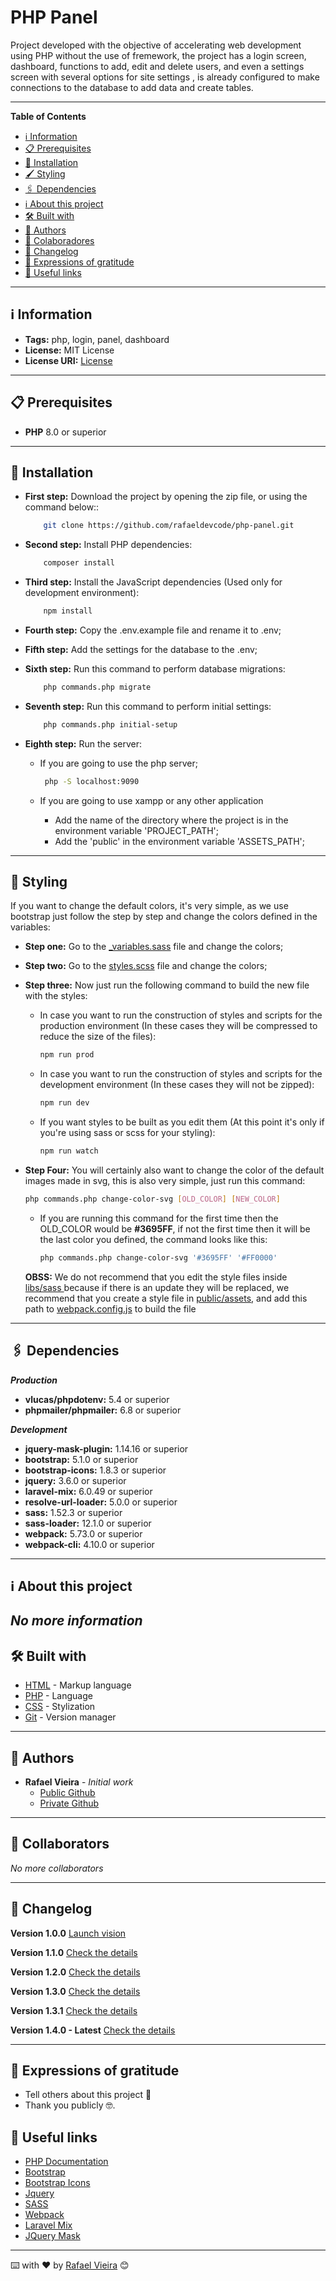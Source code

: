 # PHP Panel

Project developed with the objective of accelerating web development using PHP without the use of fremework, the project has a login screen, dashboard, functions to add, edit and delete users, and even a settings screen with several options for site settings , is already configured to make connections to the database to add data and create tables.

----

**Table of Contents**
- [ℹ️ Information](#information)
- [📋 Prerequisites](#prerequisites)
- [🔧 Installation](#installation)
- [🖌️ Styling](#styling)
- [🖇 Dependencies](#dependencies)
- [ℹ️ About this project](#about-this-project)
- [🛠️ Built with](#built-with)
- [👥 Authors](#authors)
- [👥 Colaboradores](#collaborators)
- [📝 Changelog](#changelog)
- [🎁 Expressions of gratitude](#expressions-of-gratitude)
- [🔗 Useful links](#useful-links)

----

## ℹ️ <a id="information">Information</a>
- **Tags:** php, login, panel, dashboard
- **License:** MIT License
- **License URI:** [License](./LICENSE)

----

## 📋 <a id="prerequisites">Prerequisites</a>
- **PHP** 8.0 or superior

----

## 🔧 <a id="installation">Installation</a>
 - **First step:** Download the project by opening the zip file, or using the command below::
    ```bash
        git clone https://github.com/rafaeldevcode/php-panel.git
    ```

 - **Second step:** Install PHP dependencies:
    ```bash
        composer install
    ```

 - **Third step:** Install the JavaScript dependencies (Used only for development environment):
    ```bash
        npm install
    ```
 - **Fourth step:** Copy the .env.example file and rename it to .env;
 - **Fifth step:** Add the settings for the database to the .env;
 - **Sixth step:** Run this command to perform database migrations:
    ```bash
        php commands.php migrate
    ```

 - **Seventh step:** Run this command to perform initial settings:
    ```bash
        php commands.php initial-setup
    ```

 - **Eighth step:** Run the server:
    - If you are going to use the php server;
      ```bash
       php -S localhost:9090
      ```   
      
     - If you are going to use xampp or any other application
        - Add the name of the directory where the project is in the environment variable 'PROJECT_PATH';
        - Add the 'public' in the environment variable 'ASSETS_PATH';

----

## 🔧 <a id="styling">Styling</a>
If you want to change the default colors, it's very simple, as we use bootstrap just follow the step by step and change the colors defined in the variables:
- **Step one:** Go to the [_variables.sass](/public/libs/sass/_variables.sass) file and change the colors;
- **Step two:** Go to the [styles.scss](/public/libs/sass/style.scss) file and change the colors;
- **Step three:** Now just run the following command to build the new file with the styles:

    - In case you want to run the construction of styles and scripts for the production environment (In these cases they will be compressed to reduce the size of the files):
        ```bash
        npm run prod
        ```

    - In case you want to run the construction of styles and scripts for the development environment (In these cases they will not be zipped):
        ```bash
        npm run dev
        ```

    - If you want styles to be built as you edit them (At this point it's only if you're using sass or scss for your styling):
        ```bash
        npm run watch
        ```

- **Step Four:** You will certainly also want to change the color of the default images made in svg, this is also very simple, just run this command:
    ```bash
    php commands.php change-color-svg [OLD_COLOR] [NEW_COLOR]
    ```
    - If you are running this command for the first time then the OLD_COLOR would be **#3695FF**, if not the first time then it will be the last color you defined, the command looks like this:
        ```bash
        php commands.php change-color-svg '#3695FF' '#FF0000'
        ```

    **OBSS:** We do not recommend that you edit the style files inside [libs/sass ](/public/libs/sass/) because if there is an update they will be replaced, we recommend that you create a style file in [public/assets](/public/assets/), and add this path to [webpack.config.js](/webpack.mix.js) to build the file
----

## 🖇 <a id="dependencies">Dependencies</a>

***Production***
- **vlucas/phpdotenv:** 5.4 or superior
- **phpmailer/phpmailer:** 6.8 or superior

***Development***
- **jquery-mask-plugin:** 1.14.16 or superior
- **bootstrap:** 5.1.0 or superior
- **bootstrap-icons:** 1.8.3 or superior
- **jquery:** 3.6.0 or superior
- **laravel-mix:** 6.0.49 or superior
- **resolve-url-loader:** 5.0.0 or superior
- **sass:** 1.52.3 or superior
- **sass-loader:** 12.1.0 or superior
- **webpack:** 5.73.0 or superior
- **webpack-cli:** 4.10.0 or superior

----

## ℹ️ <a id="about-this-project">About this project</a>
*No more information*
----

## 🛠️ <a id="built-with">Built with</a>
- [HTML](https://html.com/) - Markup language
- [PHP](https://www.php.net/docs.php) - Language
- [CSS](#) - Stylization
- [Git](https://git-scm.com/doc) - Version manager

----

## 👥 <a id="authors">Authors</a>
- **Rafael Vieira** - *Initial work* 
    - [Public Github](https://github.com/rafaeldevcode) 
    - [Private Github](https://github.com/rafaeldevfem)

----

## 👥 <a id="collaborators">Collaborators</a>
*No more collaborators*

----

## 📝 <a id="changelog">Changelog</a>
**Version 1.0.0**
[Launch vision](https://github.com/rafaeldevcode/php-panel/releases/tag/v1.0.0)

**Version 1.1.0**
[Check the details](https://github.com/rafaeldevcode/php-panel/releases/tag/v1.1.0)

**Version 1.2.0**
[Check the details](https://github.com/rafaeldevcode/php-panel/releases/tag/v1.2.0)

**Version 1.3.0**
[Check the details](https://github.com/rafaeldevcode/php-panel/releases/tag/v1.3.0)

**Version 1.3.1**
[Check the details](https://github.com/rafaeldevcode/php-panel/releases/tag/v1.3.1)

**Version 1.4.0 - Latest**
[Check the details](https://github.com/rafaeldevcode/php-panel/releases/tag/v1.4.0)

----

## 🎁 <a id="expressions-of-gratitude">Expressions of gratitude</a>
- Tell others about this project 📢
- Thank you publicly 🤓.

## 🔗 <a id="useful-links">Useful links</a>
- [PHP Documentation](https://www.php.net/docs.php)
- [Bootstrap](https://getbootstrap.com/docs/5.1/getting-started/introduction/)
- [Bootstrap Icons](https://icons.getbootstrap.com/)
- [Jquery](https://api.jquery.com/)
- [SASS](https://sass-lang.com/documentation/)
- [Webpack](https://webpack.js.org/concepts/)
- [Laravel Mix](https://laravel-mix.com/docs/6.0/installation)
- [JQuery Mask](https://igorescobar.github.io/jQuery-Mask-Plugin/docs.html)

---
⌨️ with ❤️ by [Rafael Vieira](https://github.com/rafaeldevcode) 😊
